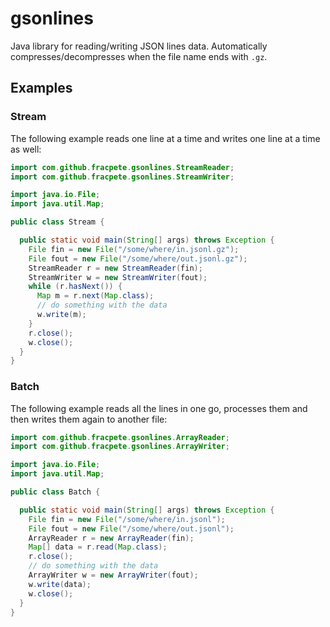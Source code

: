 # gsonlines
Java library for reading/writing JSON lines data.
Automatically compresses/decompresses when the file name ends with `.gz`.

## Examples

### Stream

The following example reads one line at a time and writes one line at a time as well:

```java
import com.github.fracpete.gsonlines.StreamReader;
import com.github.fracpete.gsonlines.StreamWriter;

import java.io.File;
import java.util.Map;

public class Stream {

  public static void main(String[] args) throws Exception {
    File fin = new File("/some/where/in.jsonl.gz");
    File fout = new File("/some/where/out.jsonl.gz");
    StreamReader r = new StreamReader(fin);
    StreamWriter w = new StreamWriter(fout);
    while (r.hasNext()) {
      Map m = r.next(Map.class);
      // do something with the data
      w.write(m);
    }
    r.close();
    w.close();
  }
}
```

### Batch

The following example reads all the lines in one go, processes them and then writes them again to another file: 

```java
import com.github.fracpete.gsonlines.ArrayReader;
import com.github.fracpete.gsonlines.ArrayWriter;

import java.io.File;
import java.util.Map;

public class Batch {

  public static void main(String[] args) throws Exception {
    File fin = new File("/some/where/in.jsonl");
    File fout = new File("/some/where/out.jsonl");
    ArrayReader r = new ArrayReader(fin);
    Map[] data = r.read(Map.class);
    r.close();
    // do something with the data
    ArrayWriter w = new ArrayWriter(fout);
    w.write(data);
    w.close();
  }
}
```
